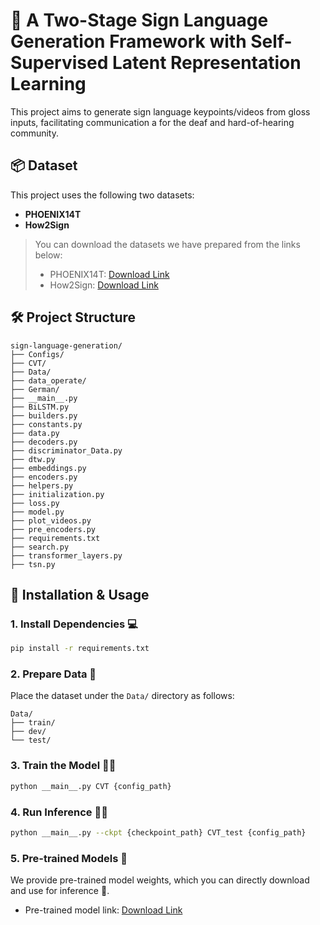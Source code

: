 # 🤟 A Two-Stage Sign Language Generation Framework with Self-Supervised Latent Representation Learning

This project aims to  generate sign language keypoints/videos from gloss inputs, facilitating communication a for the deaf and hard-of-hearing community.

## 📦 Dataset

This project uses the following two datasets:

- **PHOENIX14T**
- **How2Sign**
> You can download the datasets we have prepared from the links below:
> - PHOENIX14T: [Download Link](https://www.phoenix14t.com)
> - How2Sign: [Download Link](https://www.how2sign.com)

## 🛠️ Project Structure

```
sign-language-generation/
├── Configs/             
├── CVT/                  
├── Data/                
├── data_operate/        
├── German/             
├── __main__.py        
├── BiLSTM.py             
├── builders.py           
├── constants.py          
├── data.py           
├── decoders.py           
├── discriminator_Data.py 
├── dtw.py                
├── embeddings.py         
├── encoders.py          
├── helpers.py            
├── initialization.py   
├── loss.py             
├── model.py             
├── plot_videos.py      
├── pre_encoders.py       
├── requirements.txt     
├── search.py             
├── transformer_layers.py
├── tsn.py                
```

## 🚀 Installation & Usage

### 1. Install Dependencies 💻

```bash
pip install -r requirements.txt
```

### 2. Prepare Data 📁

Place the dataset under the `Data/` directory as follows:

```
Data/
├── train/
├── dev/
└── test/
```

### 3. Train the Model 🏋️‍♂️

```bash
python __main__.py CVT {config_path}
```

### 4. Run Inference 🧑‍💻

```bash
python __main__.py --ckpt {checkpoint_path} CVT_test {config_path}
```
### 5. Pre-trained Models 🎯

We provide pre-trained model weights, which you can directly download and use for inference 🔄.

- Pre-trained model link: [Download Link](https://example.com/model)

